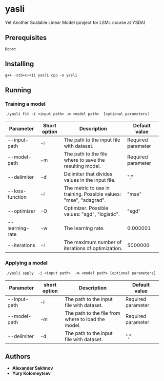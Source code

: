 # yasli
Yet Another Scalable Linear Model (project for LSML course at YSDA)

## Prerequisites

```
Boost
```

## Installing

```
g++ -std=c++11 yasli.cpp -o yasli
```

## Running

### Training a model

```
./yasli fit -i <input path> -m <model path>  [optional parameters]
```
| Parameter   | Short option | Description | Default value  |
| ----------- |---------------| --------|  -----------------|
| --input-path|   -i  | The path to the input file with dataset. |Required parameter  |
| --model-path|   -m  | The path to the file where to save the resulting model. | Required parameter  |
| --delimiter|   -d  | Delimiter that divides values in the input file. | ","  |
| --loss-function|   -l  |The metric to use in training. Possible values: "mse", "adagrad". | "mse"  |
| --optimizer|   -O  | Optimizer.  Possible values: "sgd", "logistic". | "sgd"  |
| --learning-rate|   -w  | The learning rate. | 0.000001  |
| --iterations|   -I  | The maximum number of iterations of optimization. |5000000  |


### Applying a model
```
./yasli apply  -i <input path>  -m <model path> [optional parameters]
```
| Parameter   | short option | Description | Default value  |
| ----------- |--------------| ------------| -------------- |
| --input-path|   -i  | The path to the input file with dataset. |Required parameter  |
| --model-path|   -m  | The path to the file from where to load the model. | Required parameter  |
| --delimiter|   -d  | The path to the input file with dataset. | ","  |

## Authors

* **Alexander Sakhnov**
* **Yury Kolomeytsev**
